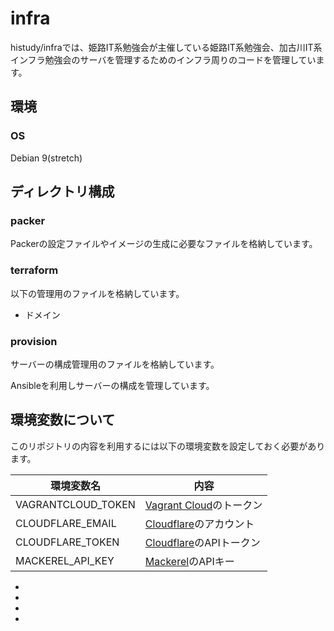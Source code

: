 # infra

histudy/infraでは、姫路IT系勉強会が主催している姫路IT系勉強会、加古川IT系インフラ勉強会のサーバを管理するためのインフラ周りのコードを管理しています。

環境
---------------------------

### OS

Debian 9(stretch)

ディレクトリ構成
---------------------------

### packer

Packerの設定ファイルやイメージの生成に必要なファイルを格納しています。

### terraform

以下の管理用のファイルを格納しています。

* ドメイン

### provision

サーバーの構成管理用のファイルを格納しています。

Ansibleを利用しサーバーの構成を管理しています。

環境変数について
---------------------------

このリポジトリの内容を利用するには以下の環境変数を設定しておく必要があります。

| 環境変数名         | 内容                                     |
| ------------------ | ---------------------------------------- |
| VAGRANTCLOUD_TOKEN | [Vagrant Cloud][vagrant_cloud]のトークン |
| CLOUDFLARE_EMAIL   | [Cloudflare][cloudflare]のアカウント     |
| CLOUDFLARE_TOKEN   | [Cloudflare][cloudflare]のAPIトークン    |
| MACKEREL_API_KEY   | [Mackerel][mackerel]のAPIキー            |

* [vagrant_cloud]: https://app.vagrantup.com/histudy/
* [cloudflare]: https://www.cloudflare.com/
* [mackerel]: https://mackerel.io/
* [histudy]: https://histudy.jp/
